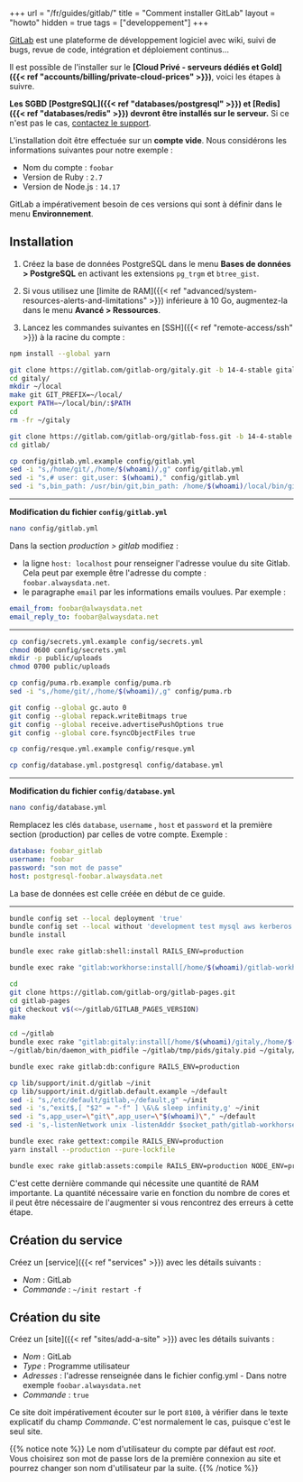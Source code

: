 +++
url = "/fr/guides/gitlab/"
title = "Comment installer GitLab"
layout = "howto"
hidden = true
tags = ["developpement"]
+++

[GitLab](https://about.gitlab.com/) est une plateforme de développement logiciel avec wiki, suivi de bugs, revue de code, intégration et déploiement continus...

Il est possible de l'installer sur le **[Cloud Privé - serveurs dédiés et Gold]({{< ref "accounts/billing/private-cloud-prices" >}})**, voici les étapes à suivre.

**Les SGBD [PostgreSQL]({{< ref "databases/postgresql" >}}) et [Redis]({{< ref "databases/redis" >}}) devront être installés sur le serveur.** Si ce n'est pas le cas, [contactez le support](https://admin.alwaysdata.com/support/add).

L'installation doit être effectuée sur un **compte vide**. Nous considérons les informations suivantes pour notre exemple :

- Nom du compte : `foobar`
- Version de Ruby : `2.7`
- Version de Node.js : `14.17`

GitLab a impérativement besoin de ces versions qui sont à définir dans le menu **Environnement**.

## Installation

1. Créez la base de données PostgreSQL dans le menu **Bases de données > PostgreSQL** en activant les extensions `pg_trgm` et `btree_gist`.

2. Si vous utilisez une [limite de RAM]({{< ref "advanced/system-resources-alerts-and-limitations" >}}) inférieure à 10 Go, augmentez-la dans le menu **Avancé > Ressources**.

3. Lancez les commandes suivantes en [SSH]({{< ref "remote-access/ssh" >}}) à la racine du compte :

```sh
npm install --global yarn

git clone https://gitlab.com/gitlab-org/gitaly.git -b 14-4-stable gitaly
cd gitaly/
mkdir ~/local
make git GIT_PREFIX=~/local/
export PATH=~/local/bin/:$PATH
cd
rm -fr ~/gitaly

git clone https://gitlab.com/gitlab-org/gitlab-foss.git -b 14-4-stable gitlab
cd gitlab/

cp config/gitlab.yml.example config/gitlab.yml
sed -i "s,/home/git/,/home/$(whoami)/,g" config/gitlab.yml
sed -i "s,# user: git,user: $(whoami)," config/gitlab.yml
sed -i "s,bin_path: /usr/bin/git,bin_path: /home/$(whoami)/local/bin/git," config/gitlab.yml
```

---
**Modification du fichier `config/gitlab.yml`**

```sh
nano config/gitlab.yml
```

Dans la section *production > gitlab* modifiez :
- la ligne `host: localhost` pour renseigner l'adresse voulue du site Gitlab. Cela peut par exemple être l'adresse du compte : `foobar.alwaysdata.net`.
- le paragraphe `email` par les informations emails voulues. Par exemple :

```yml
email_from: foobar@alwaysdata.net
email_reply_to: foobar@alwaysdata.net
```
---

```sh
cp config/secrets.yml.example config/secrets.yml
chmod 0600 config/secrets.yml
mkdir -p public/uploads
chmod 0700 public/uploads

cp config/puma.rb.example config/puma.rb
sed -i "s,/home/git/,/home/$(whoami)/,g" config/puma.rb

git config --global gc.auto 0
git config --global repack.writeBitmaps true
git config --global receive.advertisePushOptions true
git config --global core.fsyncObjectFiles true

cp config/resque.yml.example config/resque.yml

cp config/database.yml.postgresql config/database.yml
```

---
**Modification du fichier `config/database.yml`**

```sh
nano config/database.yml
```

Remplacez les clés `database`, `username` , `host` et `password` et la première section (production) par celles de votre compte. Exemple :

```yml
database: foobar_gitlab
username: foobar
password: "son mot de passe"
host: postgresql-foobar.alwaysdata.net
```

La base de données est celle créée en début de ce guide.

---

```sh
bundle config set --local deployment 'true'
bundle config set --local without 'development test mysql aws kerberos'
bundle install

bundle exec rake gitlab:shell:install RAILS_ENV=production

bundle exec rake "gitlab:workhorse:install[/home/$(whoami)/gitlab-workhorse]" RAILS_ENV=production

cd
git clone https://gitlab.com/gitlab-org/gitlab-pages.git
cd gitlab-pages
git checkout v$(<~/gitlab/GITLAB_PAGES_VERSION)
make

cd ~/gitlab
bundle exec rake "gitlab:gitaly:install[/home/$(whoami)/gitaly,/home/$(whoami)/repositories]" RAILS_ENV=production
~/gitlab/bin/daemon_with_pidfile ~/gitlab/tmp/pids/gitaly.pid ~/gitaly/_build/bin/gitaly ~/gitaly/config.toml >> ~/gitlab/log/gitaly.log 2>&1 &

bundle exec rake gitlab:db:configure RAILS_ENV=production

cp lib/support/init.d/gitlab ~/init
cp lib/support/init.d/gitlab.default.example ~/default
sed -i "s,/etc/default/gitlab,~/default,g" ~/init
sed -i 's,^exit$,[ "$2" = "-f" ] \&\& sleep infinity,g' ~/init
sed -i "s,app_user=\"git\",app_user=\"$(whoami)\"," ~/default
sed -i 's,-listenNetwork unix -listenAddr $socket_path/gitlab-workhorse.socket,-listenNetwork tcp -listenAddr [::]:8100,' ~/default

bundle exec rake gettext:compile RAILS_ENV=production
yarn install --production --pure-lockfile

bundle exec rake gitlab:assets:compile RAILS_ENV=production NODE_ENV=production
```

C'est cette dernière commande qui nécessite une quantité de RAM importante. La quantité nécessaire varie en fonction du nombre de cores et il peut être nécessaire de l'augmenter si vous rencontrez des erreurs à cette étape.

## Création du service

Créez un [service]({{< ref "services" >}}) avec les détails suivants :

  * *Nom* : GitLab
  * *Commande* : `~/init restart -f`

## Création du site

Créez un [site]({{< ref "sites/add-a-site" >}}) avec les détails suivants :

  * *Nom* : GitLab
  * *Type* : Programme utilisateur
  * *Adresses* : l'adresse renseignée dans le fichier config.yml - Dans notre exemple `foobar.alwaysdata.net`
  * *Commande* : `true`

Ce site doit impérativement écouter sur le port `8100`, à vérifier dans le texte explicatif du champ *Commande*. C'est normalement le cas, puisque c'est le seul site.

{{% notice note %}}
Le nom d'utilisateur du compte par défaut est *root*. Vous choisirez son mot de passe lors de la première connexion au site et pourrez changer son nom d'utilisateur par la suite.
{{% /notice %}}
